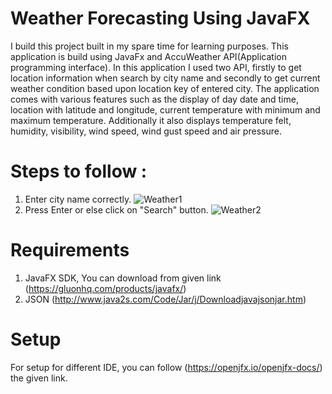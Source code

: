 # Weather Forecasting Using JavaFX
I build this project built in my spare time for learning purposes. This application is build using JavaFx and AccuWeather API(Application programming interface). In this application I used two API, firstly to get location information when search by city name and secondly to get current weather condition based upon location key of entered city. The application comes with various features such as the display of day date and time, location with latitude and longitude, current temperature with minimum and maximum temperature. Additionally it also displays temperature felt, humidity, visibility, wind speed, wind gust speed and air pressure.

# Steps to follow :
1. Enter city name correctly.
![Weather1](https://user-images.githubusercontent.com/87819222/197375117-be57e13b-d4fd-4423-bc64-01ae0832e3e5.png)
2. Press Enter or else click on "Search" button.
![Weather2](https://user-images.githubusercontent.com/87819222/197375120-baf7b20b-d1d4-4c01-ae3e-798bb22bf618.png)

# Requirements 
1. JavaFX SDK, You can download from given link (https://gluonhq.com/products/javafx/) 
2. JSON (http://www.java2s.com/Code/Jar/j/Downloadjavajsonjar.htm)

# Setup
For setup for different IDE, you can follow (https://openjfx.io/openjfx-docs/) the given link.
